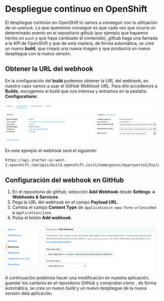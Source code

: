 # Despliegue continuo en OpenShift

El despliegue continúo en OpenShift lo vamos a conseguir con la utilización de un `webhook`. Lo que queremos conseguir es que cada vez que ocurra un determinado evento en el repositorio github (por ejemplo que hayamos hecho un `push` y que haya cambiado el contenido), github haga una llamada a la API de OpenShift y que de esta manera, de forma automática, se cree un nuevo **build**, que creará una nueva imagen y que producirá un nuevo despliegue con la nueva versión.

## Obtener la URL del webhook

En la configuración del **build** podemos obtener la URL del webhook, en nuestro caso vamos a usar el *GitHub Webhook URL*. Para ello accedemos a **Builds**, escogemos el build que nos interesa y entramos en la pestaña **Configurations**:

![build](img/build.png)

En este ejemplo el webhook será el siguiente:

    https://api.starter-us-west-2.openshift.com/apis/build.openshift.io/v1/namespaces/myproyecto1/buildconfigs/prueba/webhooks/6c9e522c0baee5a6/github

## Configuración del webhook en GitHub

1. En el repositorio de gitHub, selección **Add Webhook** desde **Settings → Webhooks & Services**.
2. Pega la URL del webhook en el campo **Payload URL**.
3. Cambia el campo **Content Type** de `application/x-www-form-urlencoded` a `application/json`.
4. Pulsa el botón **Add webhook**.

![webhook](img/webhook.png)

A continuación podemos hacer una modificación en nuestra aplicación, guardar los cambios en el repositorio GitHub y comprobar cómo , de forma automática, se crea un nuevo build y un nuevo despliegue de la nueva versión dela aplicación.
